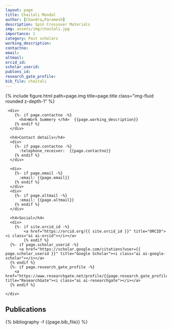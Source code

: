 ```yaml
---
layout: page
title: Chaitali Mondal
author: [Chandra,Paramesh]
description: Spin Crossover Materials
img: assets/img/chaitali.jpg
importance: 1
category: Past scholars
working_description: 
contactno: 
email: 
altmail: 
orcid_id: 
scholar_userid: 
publons_id: 
research_gate_profile: 
bib_file: chaitali
---
```

<div class="row">
    <div class="col-sm mt-3 mt-md-0">
        {% include figure.html path=page.img title=page.title class="img-fluid rounded z-depth-1" %}
    </div>
     <div class="col-sm mt-3 mt-md-0">

     <div>
        {%- if page.contactno -%}
          <h4>Work Summery </h4>  {{page.working_description}} 
        {% endif %}
      </div>
      
      <h4>Contact details</h4>
      <div>
        {%- if page.contactno -%}
          :telephone_receiver:  {{page.contactno}} 
        {% endif %}
      </div>

      <div>
        {%- if page.email -%}
          :email: {{page.email}}
        {% endif %}
      </div>
      <div>
        {%- if page.altmail -%}
          :email: {{page.altmail}}
        {% endif %}
      </div>
      
      <h4>Social</h4>
      <div>
        {%- if site.orcid_id -%}
            <a href="https://orcid.org/{{ site.orcid_id }}" title="ORCID"><i class="ai ai-orcid"></i></a>
            {% endif %}
      {%- if page.scholar_userid -%}
          <a href="https://scholar.google.com/citations?user={{ page.scholar_userid }}" title="Google Scholar"><i class="ai ai-google-scholar"></i></a>
      {% endif %}
      {%- if page.research_gate_profile -%}
        <a href="https://www.researchgate.net/profile/{{page.research_gate_profile}}/" title="ResearchGate"><i class="ai ai-researchgate"></i></a>
      {% endif %}
        
    </div>
</div>
</div>

<div class="publications">
<h2>Publications</h2>
{% bibliography -f {{page.bib_file}} %}
</div>


